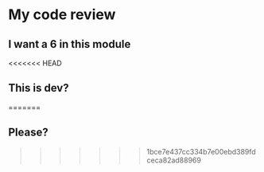 # My code review

## I want a 6 in this module

<<<<<<< HEAD
## This is dev?
=======
## Please?
>>>>>>> 1bce7e437cc334b7e00ebd389fdceca82ad88969
